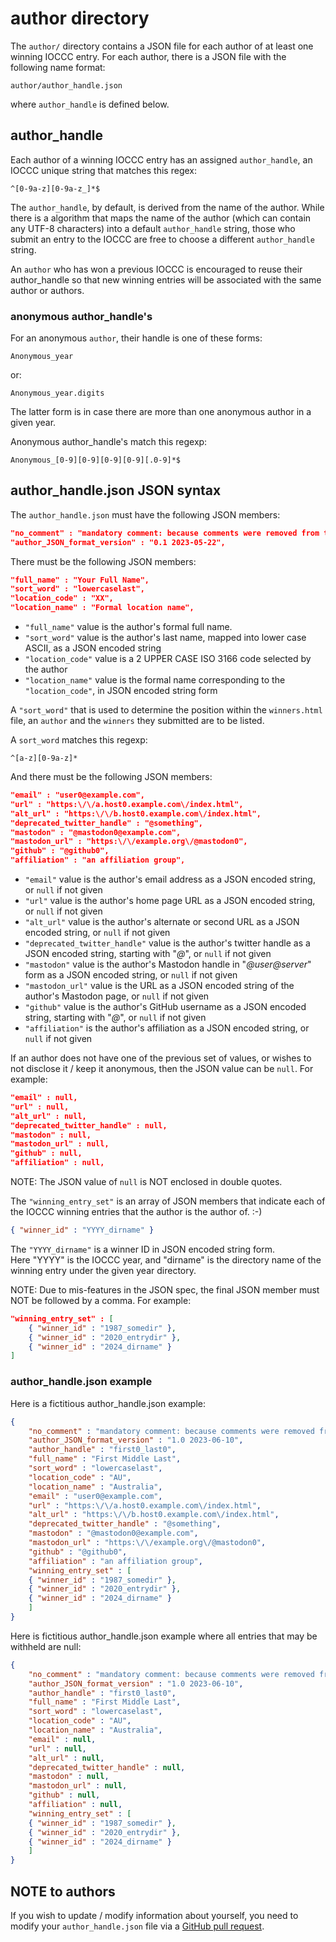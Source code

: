 # author directory

The `author/` directory contains a JSON file for each author of at
least one winning IOCCC entry.  For each author, there is a JSON
file with the following name format:

```
author/author_handle.json
```

where `author_handle` is defined below.

## author_handle

Each author of a winning IOCCC entry has an assigned `author_handle`,
an IOCCC unique string that matches this regex:

```re
^[0-9a-z][0-9a-z_]*$
```

The `author_handle`, by default, is derived from the name of the author.
While there is a algorithm that maps the name of the author
(which can contain any UTF-8 characters) into a default
`author_handle` string, those who submit an entry to the IOCCC
are free to choose a different `author_handle` string.

An `author` who has won a previous IOCCC is encouraged to reuse their
author_handle so that new winning entries will be associated with the same
author or authors.

### anonymous author_handle's

For an anonymous `author`, their handle is one of these forms:

```
Anonymous_year
```

or:

```
Anonymous_year.digits
```

The latter form is in case there are more than one
anonymous author in a given year.

Anonymous author_handle's match this regexp:

```re
Anonymous_[0-9][0-9][0-9][0-9][.0-9]*$
```

## author_handle.json JSON syntax

The `author_handle.json` must have the following JSON members:

```json
"no_comment" : "mandatory comment: because comments were removed from the original JSON spec",
"author_JSON_format_version" : "0.1 2023-05-22",
```

There must be the following JSON members:

```json
"full_name" : "Your Full Name",
"sort_word" : "lowercaselast",
"location_code" : "XX",
"location_name" : "Formal location name",
```

- `"full_name"` value is the author's formal full name.
- `"sort_word"` value is the author's last name, mapped into lower case ASCII, as a JSON encoded string
- `"location_code"` value is a 2 UPPER CASE ISO 3166 code selected by the author
- `"location_name"` value is the formal name corresponding to the `"location_code"`, in JSON encoded string form

A `"sort_word"` that is used to determine the position within the `winners.html` file,
an `author` and the `winners` they submitted are to be listed.

A `sort_word` matches this regexp:

```re
^[a-z][0-9a-z]*
```

And there must be the following JSON members:

```json
"email" : "user0@example.com",
"url" : "https:\/\/a.host0.example.com\/index.html",
"alt_url" : "https:\/\/b.host0.example.com\/index.html",
"deprecated_twitter_handle" : "@something",
"mastodon" : "@mastodon0@example.com",
"mastodon_url" : "https:\/\/example.org\/@mastodon0",
"github" : "@github0",
"affiliation" : "an affiliation group",
```

- `"email"` value is the author's email address as a JSON encoded string, or `null` if not given
- `"url"` value is the author's home page URL as a JSON encoded string, or `null` if not given
- `"alt_url"` value is the author's alternate or second URL as a JSON encoded string, or `null` if not given
- `"deprecated_twitter_handle"` value is the author's twitter handle as a JSON encoded string, starting with "_@_", or `null` if not given
- `"mastodon"` value is the author's Mastodon handle in "_@user@server_" form as a JSON encoded string, or `null` if not given
- `"mastodon_url"` value is the URL as a JSON encoded string of the author's Mastodon page, or `null` if not given
- `"github"` value is the author's GitHub username as a JSON encoded string, starting with "_@_", or `null` if not given
- `"affiliation"` is the author's affiliation as a JSON encoded string, or `null` if not given

If an author does not have one of the previous set of values, or wishes to not disclose it / keep it anonymous,
then the JSON value can be `null`. For example:

```json
"email" : null,
"url" : null,
"alt_url" : null,
"deprecated_twitter_handle" : null,
"mastodon" : null,
"mastodon_url" : null,
"github" : null,
"affiliation" : null,
```

NOTE: The JSON value of `null` is NOT enclosed in double quotes.

The `"winning_entry_set"` is an array of JSON members that indicate
each of the IOCCC winning entries that the author is the author of.  :-)

```json
{ "winner_id" : "YYYY_dirname" }
```

The `"YYYY_dirname"` is a winner ID in JSON encoded string form.  
Here "YYYY" is the IOCCC year, and "dirname" is the directory name
of the winning entry under the given year directory.

NOTE: Due to mis-features in the JSON spec, the final JSON member must NOT be followed by a comma.
For example:

```json
"winning_entry_set" : [
    { "winner_id" : "1987_somedir" },
    { "winner_id" : "2020_entrydir" },
    { "winner_id" : "2024_dirname" }
]
```

### author_handle.json example

Here is a fictitious author_handle.json example:

```json
{
    "no_comment" : "mandatory comment: because comments were removed from the original JSON spec",
    "author_JSON_format_version" : "1.0 2023-06-10",
    "author_handle" : "first0_last0",
    "full_name" : "First Middle Last",
    "sort_word" : "lowercaselast",
    "location_code" : "AU",
    "location_name" : "Australia",
    "email" : "user0@example.com",
    "url" : "https:\/\/a.host0.example.com\/index.html",
    "alt_url" : "https:\/\/b.host0.example.com\/index.html",
    "deprecated_twitter_handle" : "@something",
    "mastodon" : "@mastodon0@example.com",
    "mastodon_url" : "https:\/\/example.org\/@mastodon0",
    "github" : "@github0",
    "affiliation" : "an affiliation group",
    "winning_entry_set" : [
	{ "winner_id" : "1987_somedir" },
	{ "winner_id" : "2020_entrydir" },
	{ "winner_id" : "2024_dirname" }
    ]
}
```

Here is fictitious author_handle.json example where all entries that may be
withheld are null:

```json
{
    "no_comment" : "mandatory comment: because comments were removed from the original JSON spec",
    "author_JSON_format_version" : "1.0 2023-06-10",
    "author_handle" : "first0_last0",
    "full_name" : "First Middle Last",
    "sort_word" : "lowercaselast",
    "location_code" : "AU",
    "location_name" : "Australia",
    "email" : null,
    "url" : null,
    "alt_url" : null,
    "deprecated_twitter_handle" : null,
    "mastodon" : null,
    "mastodon_url" : null,
    "github" : null,
    "affiliation" : null,
    "winning_entry_set" : [
	{ "winner_id" : "1987_somedir" },
	{ "winner_id" : "2020_entrydir" },
	{ "winner_id" : "2024_dirname" }
    ]
}
```

## NOTE to authors

If you wish to update / modify information about yourself, you need to
modify your `author_handle.json` file via a [GitHub pull
request](https://github.com/ioccc-src/winner/pulls).
